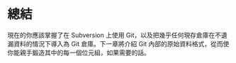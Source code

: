 # 總結

現在的你應該掌握了在 Subversion 上使用 Git，以及把幾乎任何現存倉庫在不遺漏資料的情況下導入為 Git 倉庫。下一章將介紹 Git 內部的原始資料格式，從而使你能親手鍛造其中的每一個位元組，如果需要的話。 

